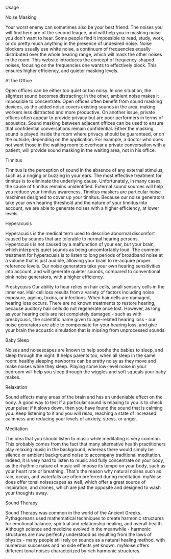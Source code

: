



Usage


Noise Masking

Your worst enemy can sometimes also be your best friend. The noises you will find here are of the second league, and will help you in masking noise you don't want to hear. Some people find it impossible to read, study, work, or do pretty much anything in the presence of undesired noise. Noise blockers usually use white noise, a continuum of frequencies equally distributed over the whole hearing range, which will mask the other noises in the room. This website introduces the concept of frequency-shaped noises, focusing on the frequencies one wants to effectively block. This ensures higher efficiency, and quieter masking levels.


At the Office

Open offices can be either too quiet or too noisy. In one situation, the slightest sound becomes distracting; in the other, ambient noise makes it impossible to concentrate. Open offices often benefit from sound masking devices, as the added noise covers existing sounds in the area, making workers less distracted and more productive.
On another issue, private offices often appear to provide privacy but are poor performers in terms of acoustics. Sound masking between adjacent offices can be used to ensure that confidential conversations remain confidential. Either the masking sound is played inside the room where privacy should be guaranteed, or on the outside, depending on the application. For example, a doctor who does not want those in the waiting room to overhear a private conversation with a patient, will provide sound masking in the waiting area, not in his office.


Tinnitus

Tinnitus is the perception of sound in the absence of any external stimulus, such as a ringing or buzzing in your ears. The most effective treatment for tinnitus is to eliminate the underlying cause. Unfortunately, in many cases, the cause of tinnitus remains unidentified. External sound sources will help you reduce your tinnitus awareness. Tinnitus maskers are particular noise machines designed to cover up your tinnitus. Because our noise generators take your own hearing threshold and the nature of your tinnitus into account, we are able to generate noises with a higher efficiency, at lower levels.


Hyperacusis

Hyperacusis is the medical term used to describe abnormal discomfort caused by sounds that are tolerable to normal hearing persons. Hyperacusis is not caused by a malfunction of your ear, but your brain, which interprets quiet sounds as being uncomfortably loud. The common treatment for hyperacusis is to listen to long periods of broadband noise at a volume that is just audible, allowing your brain to re-acquire proper reference levels. Our noise generators take your own hearing sensitivities into account, and will generate quieter sounds, compared to conventional pink noise generators, with a higher efficiency.

Presbycusis
Our ability to hear relies on hair cells, small sensory cells in the inner ear. Hair cell loss results from a variety of factors including noise exposure, ageing, toxins, or infections. When hair cells are damaged, hearing loss occurs. There are no known treatments to restore hearing, because auditory hair cells do not regenerate once lost. However, as long as your hearing cells are not completely damaged - such as with presbycusis, the scientific name given to age-related hearing loss - our noise generators are able to compensate for your hearing loss, and give your brain the acoustic simulation that is missing from unprocessed sounds.


Baby Sleep


Noises and noisescapes are known to help soothe the babies to sleep, and sleep through the night. It helps parents too, when all sleep in the same room: healthy sleeping newborns can be pretty noisy as they move and make noises while they sleep. Playing some low-level noise in your bedroom will help you sleep through the wiggles and soft squeals your baby makes.


Relaxation

Sound affects many areas of the brain and has an undeniable effect on the body. A good way to test if a particular sound is relaxing to you is to check your pulse: if it slows down, then you have found the sound that is calming you. Keep listening to it and you will relax, reaching a state of increased calmness and reducing your levels of anxiety, stress, or anger.


Meditation

The idea that you should listen to music while meditating is very common. This probably comes from the fact that many alternative health practitioners play relaxing music in the background, whereas there would simply be silence or ambient background noise to accompany traditional meditation. Indeed, it is very hard to listen to music and fully concentrate on your body, as the rhythmic nature of music will impose its tempo on your body, such as your heart rate or breathing. That's the reason why natural noises such as rain, ocean, and waterfalls are often preferred during meditation. myNoise does offer tonal noisescapes as well, which offer a great source of inspiration, and drones, which are just the opposite and designed to wash your thoughts away.


Sound Therapy

Sound Therapy was common in the world of the Ancient Greeks. Pythagoreans used mathematical techniques to create harmonic structures for emotional balance, spiritual and relationship healing, and overall health. Although science and medicine evolved in the meanwhile - harmonic structures are now perfectly understood as resulting from the laws of physics - many people still rely on sounds as a natural healing method, with numerous successes and no side effects yet known. myNoise offers different tonal noises characterized by rich harmonic structures.

